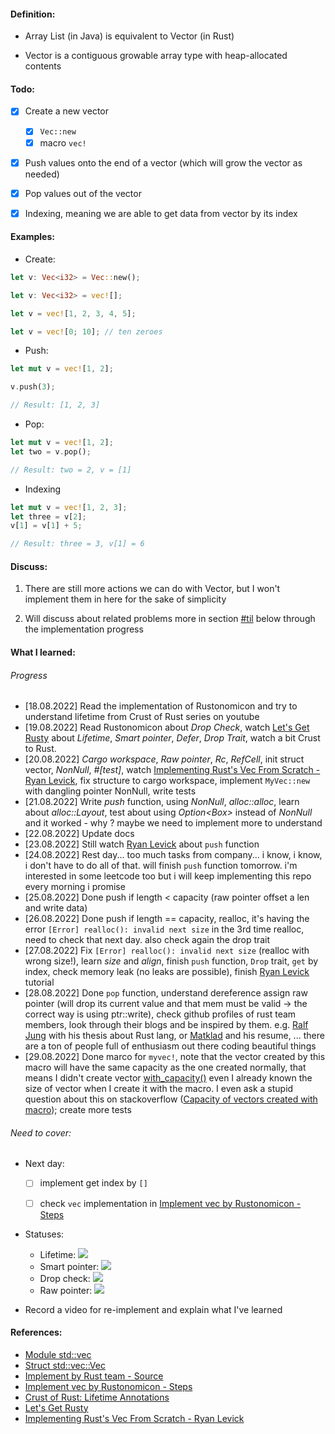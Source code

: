 #### Definition:

- Array List (in Java) is equivalent to Vector (in Rust)

- Vector is a contiguous growable array type with heap-allocated contents 


#### Todo:

- [x] Create a new vector
  - [x] `Vec::new`
  - [x] macro `vec!`  

- [x] Push values onto the end of a vector (which will grow the vector as needed)

- [x] Pop values out of the vector 

- [x] Indexing, meaning we are able to get data from vector by its index


#### Examples:

- Create: 
```rust
let v: Vec<i32> = Vec::new();
```

```rust
let v: Vec<i32> = vec![];

let v = vec![1, 2, 3, 4, 5];

let v = vec![0; 10]; // ten zeroes
```

- Push:
```rust
let mut v = vec![1, 2];

v.push(3);

// Result: [1, 2, 3]
```

- Pop:
```rust
let mut v = vec![1, 2];
let two = v.pop();

// Result: two = 2, v = [1]
```

- Indexing
```rust
let mut v = vec![1, 2, 3];
let three = v[2];
v[1] = v[1] + 5;

// Result: three = 3, v[1] = 6
```

#### Discuss:
1. There are still more actions we can do with Vector, but I won't implement them in here for the sake of simplicity

2. Will discuss about related problems more in section [#til](#what-i-learned) below through the implementation progress


#### What I learned:

###### Progress
- [18.08.2022] Read the implementation of Rustonomicon and try to understand lifetime from Crust of Rust series on youtube
- [19.08.2022] Read Rustonomicon about *Drop Check*, watch [Let's Get Rusty](https://www.youtube.com/c/LetsGetRusty) about *Lifetime*, *Smart pointer*, *Defer*, *Drop Trait*, watch a bit Crust to Rust.
- [20.08.2022] *Cargo workspace*, *Raw pointer*, *Rc*, *RefCell*, init struct vector, *NonNull*, *#[test]*, watch [Implementing Rust's Vec From Scratch - Ryan Levick](https://youtu.be/3OL95gZgPWA), fix structure to cargo workspace, implement `MyVec::new` with dangling pointer NonNull, write tests
- [21.08.2022] Write *push* function, using *NonNull<T>*, *alloc::alloc*, learn about *alloc::Layout*, test about using *Option<Box<T>>* instead of *NonNull<T>* and it worked - why ? maybe we need to implement more to understand
- [22.08.2022] Update docs
- [23.08.2022] Still watch [Ryan Levick](https://youtu.be/3OL95gZgPWA) about `push` function
- [24.08.2022] Rest day... too much tasks from company... i know, i know, i don't have to do all of that. will finish `push` function tomorrow. i'm interested in some leetcode too but i will keep implementing this repo every morning i promise
- [25.08.2022] Done push if length < capacity (raw pointer offset a len and write data)
- [26.08.2022] Done push if length == capacity, realloc, it's having the error `[Error] realloc(): invalid next size` in the 3rd time realloc, need to check that next day. also check again the drop trait
- [27.08.2022] Fix `[Error] realloc(): invalid next size` (realloc with wrong size!), learn *size* and *align*, finish `push` function, `Drop` trait, `get` by index, check memory leak (no leaks are possible), finish [Ryan Levick](https://youtu.be/3OL95gZgPWA) tutorial
- [28.08.2022] Done `pop` function, understand dereference assign raw pointer (will drop its current value and that mem must be valid -> the correct way is using ptr::write), check github profiles of rust team members, look through their blogs and be inspired by them. e.g. [Ralf Jung](https://research.ralfj.de/) with his thesis about Rust lang, or [Matklad](https://matklad.github.io/resume/) and his resume, ... there are a ton of people full of enthusiasm out there coding beautiful things
- [29.08.2022] Done marco for `myvec!`, note that the vector created by this macro will have the same capacity as the one created normally, that means I didn't create vector [with\_capacity()](https://doc.rust-lang.org/std/vec/struct.Vec.html#method.with_capacity) even I already known the size of vector when I create it with the macro. I even ask a stupid question about this on stackoverflow ([Capacity of vectors created with macro](https://stackoverflow.com/questions/73531364/capacity-of-vectors-created-with-macro#73531450)); create more tests 


###### Need to cover:

- Next day:  
  - [ ] implement get index by `[]`
  - [ ] check `vec` implementation in [Implement vec by Rustonomicon - Steps](https://doc.rust-lang.org/nomicon/vec/vec.html)


- Statuses:
  - Lifetime:  ![](https://progress-bar.dev/80)
  - Smart pointer:  ![](https://progress-bar.dev/60)
  - Drop check: ![](https://progress-bar.dev/01)
  - Raw pointer: ![](https://progress-bar.dev/75)

- Record a video for re-implement and explain what I've learned

#### References:
- [Module std::vec](https://doc.rust-lang.org/std/vec/index.html)  
- [Struct std::vec::Vec](https://doc.rust-lang.org/std/vec/struct.Vec.html)
- [Implement by Rust team - Source](https://doc.rust-lang.org/src/alloc/vec/mod.rs.html)
- [Implement vec by Rustonomicon - Steps](https://doc.rust-lang.org/nomicon/vec/vec.html)
- [Crust of Rust: Lifetime Annotations](https://www.youtube.com/watch?v=rAl-9HwD858)
- [Let's Get Rusty](https://www.youtube.com/c/LetsGetRusty)
- [Implementing Rust's Vec From Scratch - Ryan Levick](https://youtu.be/3OL95gZgPWA)
